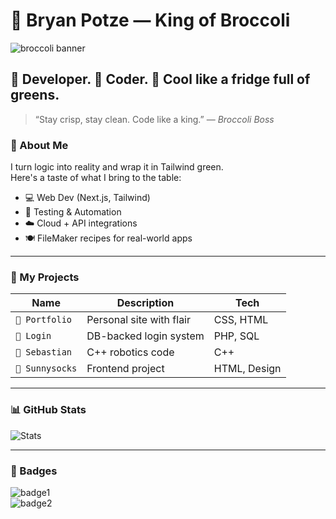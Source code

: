 # 🥦 Bryan Potze — King of Broccoli

![broccoli banner](https://your-image-host/broccoli-banner.png)

## 🧠 Developer. 🥬 Coder. 🧊 Cool like a fridge full of greens.

> “Stay crisp, stay clean. Code like a king.” — *Broccoli Boss*

### 🥦 About Me
I turn logic into reality and wrap it in Tailwind green.  
Here's a taste of what I bring to the table:

- 💻 Web Dev (Next.js, Tailwind)
- 🧪 Testing & Automation
- ☁️ Cloud + API integrations
- 🍽️ FileMaker recipes for real-world apps

---

### 🧬 My Projects

| Name            | Description                            | Tech            |
|-----------------|----------------------------------------|-----------------|
| `🥦 Portfolio`   | Personal site with flair                | CSS, HTML       |
| `🥦 Login`       | DB-backed login system                 | PHP, SQL        |
| `🥦 Sebastian`   | C++ robotics code                      | C++             |
| `🥦 Sunnysocks`  | Frontend project                       | HTML, Design    |

---

### 📊 GitHub Stats

![Stats](https://github-readme-stats.vercel.app/api?username=BryanPotze&show_icons=true&theme=gruvbox)

---

### 🥇 Badges  
![badge1](https://img.shields.io/badge/Broccoli-Raw-green?style=for-the-badge)  
![badge2](https://img.shields.io/badge/Code-Fresh-brightgreen?style=for-the-badge)
